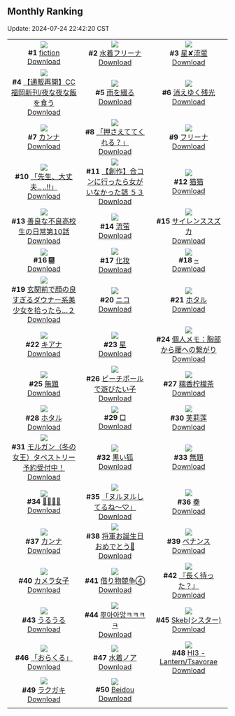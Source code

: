 ## Monthly Ranking
Update: 2024-07-24 22:42:20 CST

|      |      |      |
| :----: | :----: | :----: |
| ![](https://i.pixiv.re/c/240x480/img-master/img/2024/06/26/00/00/11/119974313_p0_master1200.jpg)<br>**#1** [fiction](https://www.pixiv.net/artworks/119974313)<br>[Download](https://i.pixiv.re/img-original/img/2024/06/26/00/00/11/119974313_p0.jpg) | ![](https://i.pixiv.re/c/240x480/img-master/img/2024/06/26/00/00/29/119974390_p0_master1200.jpg)<br>**#2** [水着フリーナ](https://www.pixiv.net/artworks/119974390)<br>[Download](https://i.pixiv.re/img-original/img/2024/06/26/00/00/29/119974390_p0.jpg) | ![](https://i.pixiv.re/c/240x480/img-master/img/2024/06/26/13/13/18/119986413_p0_master1200.jpg)<br>**#3** [星✘流萤](https://www.pixiv.net/artworks/119986413)<br>[Download](https://i.pixiv.re/img-original/img/2024/06/26/13/13/18/119986413_p0.jpg) |
| ![](https://i.pixiv.re/c/240x480/img-master/img/2024/06/26/18/48/05/119992270_p0_master1200.jpg)<br>**#4** [【通販再開】CC福岡新刊/夜な夜な飯を食う](https://www.pixiv.net/artworks/119992270)<br>[Download](https://i.pixiv.re/img-original/img/2024/06/26/18/48/05/119992270_p0.jpg) | ![](https://i.pixiv.re/c/240x480/img-master/img/2024/06/25/00/00/36/119945611_p0_master1200.jpg)<br>**#5** [雨を綴る](https://www.pixiv.net/artworks/119945611)<br>[Download](https://i.pixiv.re/img-original/img/2024/06/25/00/00/36/119945611_p0.jpg) | ![](https://i.pixiv.re/c/240x480/img-master/img/2024/06/24/00/00/49/119915880_p0_master1200.jpg)<br>**#6** [消えゆく残光](https://www.pixiv.net/artworks/119915880)<br>[Download](https://i.pixiv.re/img-original/img/2024/06/24/00/00/49/119915880_p0.jpg) |
| ![](https://i.pixiv.re/c/240x480/img-master/img/2024/06/26/17/48/39/119990852_p0_master1200.jpg)<br>**#7** [カンナ](https://www.pixiv.net/artworks/119990852)<br>[Download](https://i.pixiv.re/img-original/img/2024/06/26/17/48/39/119990852_p0.png) | ![](https://i.pixiv.re/c/240x480/img-master/img/2024/06/26/00/00/20/119974354_p0_master1200.jpg)<br>**#8** [「押さえててくれる？」](https://www.pixiv.net/artworks/119974354)<br>[Download](https://i.pixiv.re/img-original/img/2024/06/26/00/00/20/119974354_p0.jpg) | ![](https://i.pixiv.re/c/240x480/img-master/img/2024/06/26/00/03/31/119974677_p0_master1200.jpg)<br>**#9** [フリーナ](https://www.pixiv.net/artworks/119974677)<br>[Download](https://i.pixiv.re/img-original/img/2024/06/26/00/03/31/119974677_p0.png) |
| ![](https://i.pixiv.re/c/240x480/img-master/img/2024/06/25/14/57/45/119959538_p0_master1200.jpg)<br>**#10** [「先生、大丈夫.. ..!!」](https://www.pixiv.net/artworks/119959538)<br>[Download](https://i.pixiv.re/img-original/img/2024/06/25/14/57/45/119959538_p0.png) | ![](https://i.pixiv.re/c/240x480/img-master/img/2024/06/28/00/00/23/120031078_p0_master1200.jpg)<br>**#11** [【創作】合コンに行ったら女がいなかった話 ５３](https://www.pixiv.net/artworks/120031078)<br>[Download](https://i.pixiv.re/img-original/img/2024/06/28/00/00/23/120031078_p0.png) | ![](https://i.pixiv.re/c/240x480/img-master/img/2024/06/26/18/46/53/119992246_p0_master1200.jpg)<br>**#12** [猫猫](https://www.pixiv.net/artworks/119992246)<br>[Download](https://i.pixiv.re/img-original/img/2024/06/26/18/46/53/119992246_p0.png) |
| ![](https://i.pixiv.re/c/240x480/img-master/img/2024/06/26/00/02/42/119974630_p0_master1200.jpg)<br>**#13** [善良な不良高校生の日常第10話](https://www.pixiv.net/artworks/119974630)<br>[Download](https://i.pixiv.re/img-original/img/2024/06/26/00/02/42/119974630_p0.jpg) | ![](https://i.pixiv.re/c/240x480/img-master/img/2024/06/26/12/41/10/119985953_p0_master1200.jpg)<br>**#14** [流萤](https://www.pixiv.net/artworks/119985953)<br>[Download](https://i.pixiv.re/img-original/img/2024/06/26/12/41/10/119985953_p0.jpg) | ![](https://i.pixiv.re/c/240x480/img-master/img/2024/06/26/11/01/07/119984438_p0_master1200.jpg)<br>**#15** [サイレンススズカ](https://www.pixiv.net/artworks/119984438)<br>[Download](https://i.pixiv.re/img-original/img/2024/06/26/11/01/07/119984438_p0.jpg) |
| ![](https://i.pixiv.re/c/240x480/img-master/img/2024/06/26/23/16/42/120001148_p0_master1200.jpg)<br>**#16** [🎆](https://www.pixiv.net/artworks/120001148)<br>[Download](https://i.pixiv.re/img-original/img/2024/06/26/23/16/42/120001148_p0.jpg) | ![](https://i.pixiv.re/c/240x480/img-master/img/2024/06/26/00/04/04/119974721_p0_master1200.jpg)<br>**#17** [化妆](https://www.pixiv.net/artworks/119974721)<br>[Download](https://i.pixiv.re/img-original/img/2024/06/26/00/04/04/119974721_p0.jpg) | ![](https://i.pixiv.re/c/240x480/img-master/img/2024/06/28/00/00/30/120031103_p0_master1200.jpg)<br>**#18** [~](https://www.pixiv.net/artworks/120031103)<br>[Download](https://i.pixiv.re/img-original/img/2024/06/28/00/00/30/120031103_p0.jpg) |
| ![](https://i.pixiv.re/c/240x480/img-master/img/2024/06/26/10/00/04/119983697_p0_master1200.jpg)<br>**#19** [玄関前で顔の良すぎるダウナー系美少女を拾ったら…２](https://www.pixiv.net/artworks/119983697)<br>[Download](https://i.pixiv.re/img-original/img/2024/06/26/10/00/04/119983697_p0.jpg) | ![](https://i.pixiv.re/c/240x480/img-master/img/2024/06/27/01/30/08/120005527_p0_master1200.jpg)<br>**#20** [ニコ](https://www.pixiv.net/artworks/120005527)<br>[Download](https://i.pixiv.re/img-original/img/2024/06/27/01/30/08/120005527_p0.png) | ![](https://i.pixiv.re/c/240x480/img-master/img/2024/06/24/00/00/38/119915858_p0_master1200.jpg)<br>**#21** [ホタル](https://www.pixiv.net/artworks/119915858)<br>[Download](https://i.pixiv.re/img-original/img/2024/06/24/00/00/38/119915858_p0.png) |
| ![](https://i.pixiv.re/c/240x480/img-master/img/2024/06/26/00/00/34/119974410_p0_master1200.jpg)<br>**#22** [キアナ](https://www.pixiv.net/artworks/119974410)<br>[Download](https://i.pixiv.re/img-original/img/2024/06/26/00/00/34/119974410_p0.jpg) | ![](https://i.pixiv.re/c/240x480/img-master/img/2024/06/25/18/00/50/119962763_p0_master1200.jpg)<br>**#23** [星](https://www.pixiv.net/artworks/119962763)<br>[Download](https://i.pixiv.re/img-original/img/2024/06/25/18/00/50/119962763_p0.jpg) | ![](https://i.pixiv.re/c/240x480/img-master/img/2024/06/27/06/00/08/120008832_p0_master1200.jpg)<br>**#24** [個人メモ：胸部から腰への繋がり](https://www.pixiv.net/artworks/120008832)<br>[Download](https://i.pixiv.re/img-original/img/2024/06/27/06/00/08/120008832_p0.jpg) |
| ![](https://i.pixiv.re/c/240x480/img-master/img/2024/06/27/16/12/42/120017267_p0_master1200.jpg)<br>**#25** [無題](https://www.pixiv.net/artworks/120017267)<br>[Download](https://i.pixiv.re/img-original/img/2024/06/27/16/12/42/120017267_p0.png) | ![](https://i.pixiv.re/c/240x480/img-master/img/2024/06/24/15/00/03/119930377_p0_master1200.jpg)<br>**#26** [ビーチボールで遊びたい子](https://www.pixiv.net/artworks/119930377)<br>[Download](https://i.pixiv.re/img-original/img/2024/06/24/15/00/03/119930377_p0.jpg) | ![](https://i.pixiv.re/c/240x480/img-master/img/2024/06/25/03/39/51/119950705_p0_master1200.jpg)<br>**#27** [糯香柠檬茶](https://www.pixiv.net/artworks/119950705)<br>[Download](https://i.pixiv.re/img-original/img/2024/06/25/03/39/51/119950705_p0.jpg) |
| ![](https://i.pixiv.re/c/240x480/img-master/img/2024/06/25/19/30/01/119965139_p0_master1200.jpg)<br>**#28** [ホタル](https://www.pixiv.net/artworks/119965139)<br>[Download](https://i.pixiv.re/img-original/img/2024/06/25/19/30/01/119965139_p0.jpg) | ![](https://i.pixiv.re/c/240x480/img-master/img/2024/06/26/09/03/36/119983016_p0_master1200.jpg)<br>**#29** [□](https://www.pixiv.net/artworks/119983016)<br>[Download](https://i.pixiv.re/img-original/img/2024/06/26/09/03/36/119983016_p0.jpg) | ![](https://i.pixiv.re/c/240x480/img-master/img/2024/06/28/13/13/04/120043454_p0_master1200.jpg)<br>**#30** [芙莉莲](https://www.pixiv.net/artworks/120043454)<br>[Download](https://i.pixiv.re/img-original/img/2024/06/28/13/13/04/120043454_p0.jpg) |
| ![](https://i.pixiv.re/c/240x480/img-master/img/2024/06/27/00/00/45/120002743_p0_master1200.jpg)<br>**#31** [モルガン（冬の女王）タペストリー予約受付中！](https://www.pixiv.net/artworks/120002743)<br>[Download](https://i.pixiv.re/img-original/img/2024/06/27/00/00/45/120002743_p0.jpg) | ![](https://i.pixiv.re/c/240x480/img-master/img/2024/06/26/00/00/24/119974372_p0_master1200.jpg)<br>**#32** [黒い狐](https://www.pixiv.net/artworks/119974372)<br>[Download](https://i.pixiv.re/img-original/img/2024/06/26/00/00/24/119974372_p0.png) | ![](https://i.pixiv.re/c/240x480/img-master/img/2024/06/26/17/50/16/119990891_p0_master1200.jpg)<br>**#33** [無題](https://www.pixiv.net/artworks/119990891)<br>[Download](https://i.pixiv.re/img-original/img/2024/06/26/17/50/16/119990891_p0.png) |
| ![](https://i.pixiv.re/c/240x480/img-master/img/2024/06/25/01/00/11/119947720_p0_master1200.jpg)<br>**#34** [🖤🖤🖤🖤](https://www.pixiv.net/artworks/119947720)<br>[Download](https://i.pixiv.re/img-original/img/2024/06/25/01/00/11/119947720_p0.jpg) | ![](https://i.pixiv.re/c/240x480/img-master/img/2024/06/25/00/00/07/119945491_p0_master1200.jpg)<br>**#35** [「ヌルヌルしてるね〜♡」](https://www.pixiv.net/artworks/119945491)<br>[Download](https://i.pixiv.re/img-original/img/2024/06/25/00/00/07/119945491_p0.png) | ![](https://i.pixiv.re/c/240x480/img-master/img/2024/06/25/08/06/38/119953888_p0_master1200.jpg)<br>**#36** [奏](https://www.pixiv.net/artworks/119953888)<br>[Download](https://i.pixiv.re/img-original/img/2024/06/25/08/06/38/119953888_p0.png) |
| ![](https://i.pixiv.re/c/240x480/img-master/img/2024/06/24/18/04/12/119933793_p0_master1200.jpg)<br>**#37** [カンナ](https://www.pixiv.net/artworks/119933793)<br>[Download](https://i.pixiv.re/img-original/img/2024/06/24/18/04/12/119933793_p0.jpg) | ![](https://i.pixiv.re/c/240x480/img-master/img/2024/06/26/11/28/43/119984765_p0_master1200.jpg)<br>**#38** [将軍お誕生日おめでとう🍰](https://www.pixiv.net/artworks/119984765)<br>[Download](https://i.pixiv.re/img-original/img/2024/06/26/11/28/43/119984765_p0.jpg) | ![](https://i.pixiv.re/c/240x480/img-master/img/2024/06/24/16/00/45/119931316_p0_master1200.jpg)<br>**#39** [ペナンス](https://www.pixiv.net/artworks/119931316)<br>[Download](https://i.pixiv.re/img-original/img/2024/06/24/16/00/45/119931316_p0.jpg) |
| ![](https://i.pixiv.re/c/240x480/img-master/img/2024/06/26/02/00/01/119977792_p0_master1200.jpg)<br>**#40** [カメラ女子](https://www.pixiv.net/artworks/119977792)<br>[Download](https://i.pixiv.re/img-original/img/2024/06/26/02/00/01/119977792_p0.jpg) | ![](https://i.pixiv.re/c/240x480/img-master/img/2024/06/24/17/21/56/119932765_p0_master1200.jpg)<br>**#41** [借り物競争④](https://www.pixiv.net/artworks/119932765)<br>[Download](https://i.pixiv.re/img-original/img/2024/06/24/17/21/56/119932765_p0.jpg) | ![](https://i.pixiv.re/c/240x480/img-master/img/2024/06/25/21/06/38/119968084_p0_master1200.jpg)<br>**#42** [『長く待った？』](https://www.pixiv.net/artworks/119968084)<br>[Download](https://i.pixiv.re/img-original/img/2024/06/25/21/06/38/119968084_p0.jpg) |
| ![](https://i.pixiv.re/c/240x480/img-master/img/2024/06/27/15/55/46/120016956_p0_master1200.jpg)<br>**#43** [うるうる](https://www.pixiv.net/artworks/120016956)<br>[Download](https://i.pixiv.re/img-original/img/2024/06/27/15/55/46/120016956_p0.png) | ![](https://i.pixiv.re/c/240x480/img-master/img/2024/06/24/13/59/20/119929499_p0_master1200.jpg)<br>**#44** [뿌아아앙ㅋㅋㅋㅋ](https://www.pixiv.net/artworks/119929499)<br>[Download](https://i.pixiv.re/img-original/img/2024/06/24/13/59/20/119929499_p0.png) | ![](https://i.pixiv.re/c/240x480/img-master/img/2024/06/26/18/00/16/119991141_p0_master1200.jpg)<br>**#45** [Skeb(シスター)](https://www.pixiv.net/artworks/119991141)<br>[Download](https://i.pixiv.re/img-original/img/2024/06/26/18/00/16/119991141_p0.jpg) |
| ![](https://i.pixiv.re/c/240x480/img-master/img/2024/06/26/04/57/07/119980019_p0_master1200.jpg)<br>**#46** [「おらくる」](https://www.pixiv.net/artworks/119980019)<br>[Download](https://i.pixiv.re/img-original/img/2024/06/26/04/57/07/119980019_p0.png) | ![](https://i.pixiv.re/c/240x480/img-master/img/2024/06/28/00/00/53/120031167_p0_master1200.jpg)<br>**#47** [水着ノア](https://www.pixiv.net/artworks/120031167)<br>[Download](https://i.pixiv.re/img-original/img/2024/06/28/00/00/53/120031167_p0.jpg) | ![](https://i.pixiv.re/c/240x480/img-master/img/2024/06/26/19/26/41/119993252_p0_master1200.jpg)<br>**#48** [HI3 - Lantern/Tsavorae](https://www.pixiv.net/artworks/119993252)<br>[Download](https://i.pixiv.re/img-original/img/2024/06/26/19/26/41/119993252_p0.jpg) |
| ![](https://i.pixiv.re/c/240x480/img-master/img/2024/06/25/00/05/32/119946016_p0_master1200.jpg)<br>**#49** [ラクガキ](https://www.pixiv.net/artworks/119946016)<br>[Download](https://i.pixiv.re/img-original/img/2024/06/25/00/05/32/119946016_p0.png) | ![](https://i.pixiv.re/c/240x480/img-master/img/2024/06/26/03/11/09/119978909_p0_master1200.jpg)<br>**#50** [Beidou](https://www.pixiv.net/artworks/119978909)<br>[Download](https://i.pixiv.re/img-original/img/2024/06/26/03/11/09/119978909_p0.jpg) |
|      |
